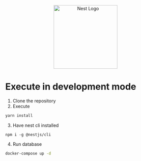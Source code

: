 <p align="center">
  <a href="http://nestjs.com/" target="blank"><img src="https://nestjs.com/img/logo-small.svg" width="200" alt="Nest Logo" /></a>
</p>

# Execute in development mode

1. Clone the repository
2. Execute

```sh
yarn install
```

3. Have nest cli installed

```
npm i -g @nestjs/cli
```

4. Run database

```sh
docker-compose up -d
```
